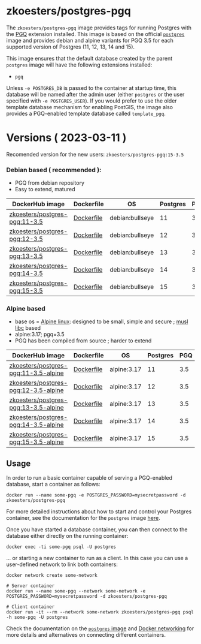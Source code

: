 # zkoesters/postgres-pgq

The `zkoesters/postgres-pgq` image provides tags for running Postgres with the [PGQ](https://github.com/pgq/pgq) extension installed. This image is based on the official [`postgres`](https://registry.hub.docker.com/_/postgres/) image and provides debian and alpine variants for PGQ 3.5 for each supported version of Postgres (11, 12, 13, 14 and 15).

This image ensures that the default database created by the parent `postgres` image will have the following extensions installed:

* `pgq`

Unless `-e POSTGRES_DB` is passed to the container at startup time, this database will be named after the admin user (either `postgres` or the user specified with `-e POSTGRES_USER`). If you would prefer to use the older template database mechanism for enabling PostGIS, the image also provides a PGQ-enabled template database called `template_pgq`.

# Versions ( 2023-03-11 )

Recomended version for the new users: `zkoesters/postgres-pgq:15-3.5`

### Debian based ( recommended ):

* PGQ from debian repository
* Easy to extend, matured

| DockerHub image | Dockerfile | OS | Postgres | PGQ |
| --------------- | ---------- | -- | -------- | --- |
| [zkoesters/postgres-pgq:11-3.5](https://registry.hub.docker.com/r/zkoesters/postgres-pgq/tags?page=1&name=11-3.5) | [Dockerfile](https://github.com/zkoesters/docker-postgres-pgq/blob/master/11-3.5/Dockerfile) | debian:bullseye | 11 | 3.5 |
| [zkoesters/postgres-pgq:12-3.5](https://registry.hub.docker.com/r/zkoesters/postgres-pgq/tags?page=1&name=12-3.5) | [Dockerfile](https://github.com/zkoesters/docker-postgres-pgq/blob/master/12-3.5/Dockerfile) | debian:bullseye | 12 | 3.5 |
| [zkoesters/postgres-pgq:13-3.5](https://registry.hub.docker.com/r/zkoesters/postgres-pgq/tags?page=1&name=13-3.5) | [Dockerfile](https://github.com/zkoesters/docker-postgres-pgq/blob/master/13-3.5/Dockerfile) | debian:bullseye | 13 | 3.5 |
| [zkoesters/postgres-pgq:14-3.5](https://registry.hub.docker.com/r/zkoesters/postgres-pgq/tags?page=1&name=14-3.5) | [Dockerfile](https://github.com/zkoesters/docker-postgres-pgq/blob/master/14-3.5/Dockerfile) | debian:bullseye | 14 | 3.5 |
| [zkoesters/postgres-pgq:15-3.5](https://registry.hub.docker.com/r/zkoesters/postgres-pgq/tags?page=1&name=15-3.5) | [Dockerfile](https://github.com/zkoesters/docker-postgres-pgq/blob/master/15-3.5/Dockerfile) | debian:bullseye | 15 | 3.5 |

### Alpine based

* base os = [Alpine linux](https://alpinelinux.org/): designed to be small, simple and secure ; [musl libc](https://musl.libc.org/) based
* alpine:3.17; pgq=3.5
* PGQ has been compiled from source ; harder to extend

| DockerHub image | Dockerfile | OS | Postgres | PGQ |
| --------------- | ---------- | -- | -------- | --- |
| [zkoesters/postgres-pgq:11-3.5-alpine](https://registry.hub.docker.com/r/zkoesters/postgres-pgq/tags?page=1&name=11-3.5-alpine) | [Dockerfile](https://github.com/zkoesters/docker-postgres-pgq/blob/master/11-3.5/alpine/Dockerfile) | alpine:3.17 | 11 | 3.5 |
| [zkoesters/postgres-pgq:12-3.5-alpine](https://registry.hub.docker.com/r/zkoesters/postgres-pgq/tags?page=1&name=12-3.5-alpine) | [Dockerfile](https://github.com/zkoesters/docker-postgres-pgq/blob/master/12-3.5/alpine/Dockerfile) | alpine:3.17 | 12 | 3.5 |
| [zkoesters/postgres-pgq:13-3.5-alpine](https://registry.hub.docker.com/r/zkoesters/postgres-pgq/tags?page=1&name=13-3.5-alpine) | [Dockerfile](https://github.com/zkoesters/docker-postgres-pgq/blob/master/13-3.5/alpine/Dockerfile) | alpine:3.17 | 13 | 3.5 |
| [zkoesters/postgres-pgq:14-3.5-alpine](https://registry.hub.docker.com/r/zkoesters/postgres-pgq/tags?page=1&name=14-3.5-alpine) | [Dockerfile](https://github.com/zkoesters/docker-postgres-pgq/blob/master/14-3.5/alpine/Dockerfile) | alpine:3.17 | 14 | 3.5 |
| [zkoesters/postgres-pgq:15-3.5-alpine](https://registry.hub.docker.com/r/zkoesters/postgres-pgq/tags?page=1&name=15-3.5-alpine) | [Dockerfile](https://github.com/zkoesters/docker-postgres-pgq/blob/master/15-3.5/alpine/Dockerfile) | alpine:3.17 | 15 | 3.5 |

## Usage

In order to run a basic container capable of serving a PGQ-enabled database, start a container as follows:

    docker run --name some-pgq -e POSTGRES_PASSWORD=mysecretpassword -d zkoesters/postgres-pgq

For more detailed instructions about how to start and control your Postgres container, see the documentation for the `postgres` image [here](https://registry.hub.docker.com/_/postgres/).

Once you have started a database container, you can then connect to the database either directly on the running container:

    docker exec -ti some-pgq psql -U postgres

... or starting a new container to run as a client. In this case you can use a user-defined network to link both containers:

    docker network create some-network

    # Server container
    docker run --name some-pgq --network some-network -e POSTGRES_PASSWORD=mysecretpassword -d zkoesters/postgres-pgq

    # Client container
    docker run -it --rm --network some-network zkoesters/postgres-pgq psql -h some-pgq -U postgres

Check the documentation on the [`postgres` image](https://registry.hub.docker.com/_/postgres/) and [Docker networking](https://docs.docker.com/network/) for more details and alternatives on connecting different containers.
